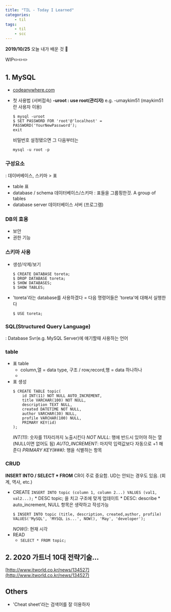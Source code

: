 ```yaml
---
title: "TIL - Today I Learned"
categories: 
    - til
tags:
    - til
    - scc
---
```


**2019/10/25**
오늘 내가 배운 것 🌟

WIP✏️✏️✏️




## 1. MySQL
* [codeanywhere.com](https://codeanywhere.com)
* 첫 사용법 (서버접속)
    **-uroot : use root(관리자)** 
    e.g. -umaykim51 (maykim51란 사용자 이용)
    
    ```
    $ mysql -uroot
    $ SET PASSWORD FOR 'root'@'localhost' = PASSWORD('YourNewPassword');
    exit
    ```
    비밀번호 설정됐으면 그 다음부터는

    ```mysql -u root -p```
    
    
### 구성요소
: 데이버베이스, 스키마 > 표  

* table 표
* database / schema 데이터베이스/스키마 
  : 표들을 그룹핑한것. A group of tables
* database server 데이터베이스 서버 (프로그램)

### DB의 효용
* 보안 
* 권한 기능

### 스키마 사용
 * 생성/삭제/보기
    ```
    $ CREATE DATABASE toreta;
    $ DROP DATABASE toreta;
    $ SHOW DATABASES;
    $ SHOW TABLES;
    ```

* 'toreta'라는 database를 사용하겠다 = 다음 명령어들은 'toreta'에 대해서 실행한다
    ```
    $ USE toreta;
    ```

### SQL(Structured Query Language)
: Database Svr(e.g. MySQL Server)에 얘기할때 사용하는 언어

### table
* 표 table
    * column,열 = data type, 구조 / row,record,행 = data 하나하나
    * 
* 표 생성
    ```
    $ CREATE TABLE topic(
        id INT(11) NOT NULL AUTO_INCREMENT,
        title VARCHAR(100) NOT NULL,
        description TEXT NULL,
        created DATETIME NOT NULL,
        author VARCHAR(30) NULL,
        profile VARCHAR(100) NULL,
        PRIMARY KEY(id)
    );
    ```
    *INT(11)*: 숫자를 11자리까지 노출시킨다
    *NOT NULL*: 행에 반드시 있어야 하는 열 (NULL이면 없어도 됨)
    *AUTO_INCREMENT*: 마지막 입력값보다 자동으로 +1 해준다
    *PRIMARY KEY(###)*: 행을 식별하는 항목


### CRUD
**INSERT INTO / SELECT \* FROM**
CR이 주로 중요함. UD는 안되는 경우도 있음. (회계, 역사, etc.)

* CREATE
    ```INSERT INTO topic (column 1, column 2...) VALUES (val1, val2...);```
        * DESC topic; 을 치고 구조에 맞게 업데이트
        * DESC: describe
        * auto_increment, NULL  항목은 생략하고 작성가능
    ```
    $ INSERT INTO topic (title, description, created,author, profile) VALUES('MySQL', 'MYSQL is...', NOW(), 'May', 'developer');
    ```
    *NOW()*: 현재 시각
* READ
    * ```SELECT * FROM topic;```




## 2. 2020 가트너 10대 전략기술...
[http://www.itworld.co.kr/news/134527](http://www.itworld.co.kr/news/134527)



## Others
* 'Cheat sheet'라는 검색어를 잘 이용하자


